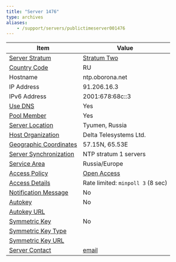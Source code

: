 ```yaml
---
title: "Server 1476"
type: archives
aliases:
    - /support/servers/publictimeserver001476
---
```


| Item | Value |
| ----- | ----- |
| [Server Stratum](/support/servers/serverstratum) | [Stratum Two](/support/servers/stratumtwotimeservers) |
| [Country Code](/support/servers/countrycode) | RU |
| Hostname |  ntp.oborona.net  |
| IP Address |  91.206.16.3  |
| IPv6 Address |  2001:678:68c::3 |
| [Use DNS](/support/servers/usedns) | Yes |
| [Pool Member](/support/servers/poolmember) | Yes |
| [Server Location](/support/servers/serverlocation) |  Tyumen, Russia |
| [Host Organization](/support/servers/hostorganization) |  Delta Telesystems Ltd. |
| [ Geographic Coordinates](/support/servers/geographiccoordinates) |  57.15N, 65.53E  |
| [Server Synchronization](/support/servers/serversynchronization) |  NTP stratum 1 servers |
| [Service Area](/support/servers/servicearea) |  Russia/Europe |
| [Access Policy](/support/servers/accesspolicy) | [Open Access](/support/servers/openaccess) |
| [Access Details](/support/servers/accessdetails) |  Rate limited: `minpoll 3` (8 sec)  |
| [Notification Message](/support/servers/notificationmessage) | No |
| [Autokey](/support/servers/autokey) | No |
| [Autokey URL](/support/servers/autokeyurl) | |
| [Symmetric Key](/support/servers/symmetrickey) | No |
| [Symmetric Key Type](/support/servers/symmetrickeytype) | |
| [Symmetric Key URL](/support/servers/symmetrickeyurl) | |
| [Server Contact](/support/servers/servercontact) | [email](mailto:ek@oborona.net) |
